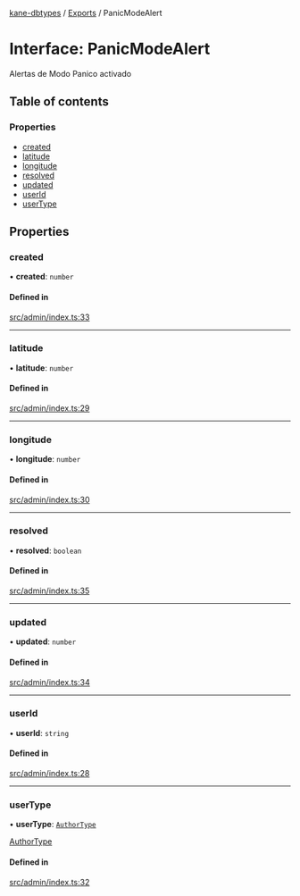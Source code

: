 [kane-dbtypes](../README.md) / [Exports](../modules.md) / PanicModeAlert

# Interface: PanicModeAlert

Alertas de Modo Panico activado

## Table of contents

### Properties

- [created](PanicModeAlert.md#created)
- [latitude](PanicModeAlert.md#latitude)
- [longitude](PanicModeAlert.md#longitude)
- [resolved](PanicModeAlert.md#resolved)
- [updated](PanicModeAlert.md#updated)
- [userId](PanicModeAlert.md#userid)
- [userType](PanicModeAlert.md#usertype)

## Properties

### created

• **created**: `number`

#### Defined in

[src/admin/index.ts:33](https://github.com/gatitolabs/kane-dbtypes/blob/73714e6/src/admin/index.ts#L33)

___

### latitude

• **latitude**: `number`

#### Defined in

[src/admin/index.ts:29](https://github.com/gatitolabs/kane-dbtypes/blob/73714e6/src/admin/index.ts#L29)

___

### longitude

• **longitude**: `number`

#### Defined in

[src/admin/index.ts:30](https://github.com/gatitolabs/kane-dbtypes/blob/73714e6/src/admin/index.ts#L30)

___

### resolved

• **resolved**: `boolean`

#### Defined in

[src/admin/index.ts:35](https://github.com/gatitolabs/kane-dbtypes/blob/73714e6/src/admin/index.ts#L35)

___

### updated

• **updated**: `number`

#### Defined in

[src/admin/index.ts:34](https://github.com/gatitolabs/kane-dbtypes/blob/73714e6/src/admin/index.ts#L34)

___

### userId

• **userId**: `string`

#### Defined in

[src/admin/index.ts:28](https://github.com/gatitolabs/kane-dbtypes/blob/73714e6/src/admin/index.ts#L28)

___

### userType

• **userType**: [`AuthorType`](../modules.md#authortype)

[AuthorType](../modules.md#authortype)

#### Defined in

[src/admin/index.ts:32](https://github.com/gatitolabs/kane-dbtypes/blob/73714e6/src/admin/index.ts#L32)
